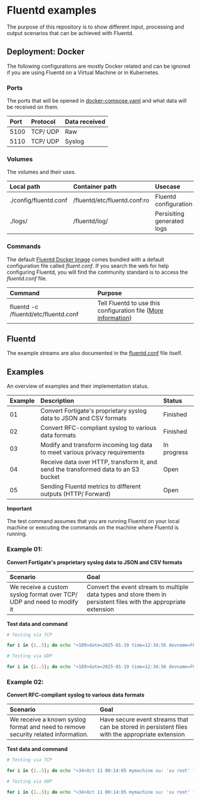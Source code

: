 # Fluentd examples

The purpose of this repository is to show different input, processing and output scenarios that can be achieved with Fluentd.

## Deployment: Docker

The following configurations are mostly Docker related and can be ignored if you are using Fluentd on a Virtual Machine or in Kubernetes.

### Ports

The ports that will be opened in [docker-compose.yaml](./docker-compose.yaml) and what data will be received on them.

| Port | Protocol | Data received |
| :-- | :-- | :-- |
| 5100 | TCP/ UDP | Raw |
| 5110 | TCP/ UDP | Syslog |

### Volumes

The volumes and their uses.

| Local path | Container path | Usecase |
| :-- | :-- | :-- |
| ./config/fluentd.conf | /fluentd/etc/fluentd.conf:ro | Fluentd configuration |
| ./logs/ | /fluentd/log/ | Persisiting generated logs |

### Commands

The default [Fluentd Docker Image](https://hub.docker.com/_/fluentd) comes bundled with a default configuration file called <i>fluent.conf</i>. If you search the web for help configuring Fluentd, you will find the community standard is to access the <i>fluentd.conf</i> file.

| Command | Purpose |
| :-- | :-- |
| fluentd -c /fluentd/etc/fluentd.conf | Tell Fluentd to use this configuration file ([More information](/fluentd/etc/fluentd.conf)) |

## Fluentd

The example streams are also documented in the [fluentd.conf](./config/fluentd.conf) file itself.

## Examples

An overview of examples and their implementation status.

| Example | Description | Status |
| :-- | :-- | :-- |
| 01 | Convert Fortigate's proprietary syslog data to JSON and CSV formats | Finished |
| 02 | Convert RFC-compliant syslog to various data formats | Finished |
| 03 | Modify and transform incoming log data to meet various privacy requirements | In progress |
| 04 | Receive data over HTTP, transform it, and send the transformed data to an S3 bucket | Open |
| 05 | Sending Fluentd metrics to different outputs (HTTP/ Forward) | Open |

<b>Important</b>
</br></br>
The test command assumes that you are running Fluentd on your local machine or executing the commands on the machine where Fluentd is running.

### Example 01:

<b>Convert Fortigate's proprietary syslog data to JSON and CSV formats</b>

| Scenario | Goal |
| :-- | :-- |
| We receive a custom syslog format over TCP/ UDP and need to modify it | Convert the event stream to multiple data types and store them in persistent files with the appropriate extension |

<b>Test data and command</b>

```bash
# Testing via TCP

for i in {1..5}; do echo "<189>date=2025-01-19 time=12:34:56 devname=FGT1 devid=FGT60E3U18012345 logid=0000000013 type=traffic subtype=forward level=notice vd=root srcip=192.168.1.100 srcport=12345 srcintf="port1" dstip=10.0.0.1 dstport=80 dstintf="port2" sessionid=123456789 proto=6 action=accept policyid=5 appid=0 app="Web Browsing" user="N/A" group="N/A" duration=5 sentbyte=1500 rcvdbyte=2000 sentpkt=3 rcvdpkt=3 tranip=0.0.0.0 tranport=0 service="HTTP"" | nc 127.0.0.1 5100; done

# Testing via UDP

for i in {1..5}; do echo "<189>date=2025-01-19 time=12:34:56 devname=FGT1 devid=FGT60E3U18012345 logid=0000000013 type=traffic subtype=forward level=notice vd=root srcip=192.168.1.100 srcport=12345 srcintf="port1" dstip=10.0.0.1 dstport=80 dstintf="port2" sessionid=123456789 proto=6 action=accept policyid=5 appid=0 app="Web Browsing" user="N/A" group="N/A" duration=5 sentbyte=1500 rcvdbyte=2000 sentpkt=3 rcvdpkt=3 tranip=0.0.0.0 tranport=0 service="HTTP"" | nc -u -w1 127.0.0.1 5100; done
```

### Example 02:

<b>Convert RFC-compliant syslog to various data formats</b>

| Scenario | Goal |
| :-- | :-- |
| We receive a known syslog format and need to remove security related information. | Have secure event streams that can be stored in persistent files with the appropriate extension |

<b>Test data and command</b>

```bash
# Testing via TCP

for i in {1..5}; do echo "<34>Oct 11 00:14:05 mymachine su: 'su root' failed for lonvick on /dev/pts/8" | nc 127.0.0.1 5100; done

# Testing via UDP

for i in {1..5}; do echo "<34>Oct 11 00:14:05 mymachine su: 'su root' failed for lonvick on /dev/pts/8" | nc -u -w1 127.0.0.1 5100; done
```
